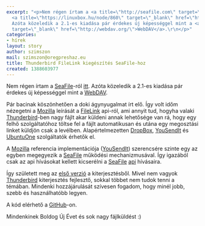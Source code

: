 ```yaml
---
excerpt: "<p>Nem régen írtam a <a title=\"http://seafile.com\" target=\"_blank\" href=\"http://seafile.com\">SeaFile</a>-ról
  <a title=\"https://linuxbox.hu/node/860\" target=\"_blank\" href=\"https://linuxbox.hu/node/860\">itt</a>.
  Azóta közeledik a 2.1-es kiadása pár érdekes új képességgel mint a <a title=\"http://webdav.org/\"
  target=\"_blank\" href=\"http://webdav.org/\">WebDAV</a>.\r\n</p>"
categories:
- hírek
layout: story
author: szimszon
mail: szimszon@oregpreshaz.eu
title: Thunderbird FileLink kiegészítés SeaFile-hoz
created: 1388603977
---
```

<p>Nem régen írtam a <a title="http://seafile.com" target="_blank" href="http://seafile.com">SeaFile</a>-ról <a title="https://linuxbox.hu/node/860" target="_blank" href="https://linuxbox.hu/node/860">itt</a>. Azóta közeledik a 2.1-es kiadása pár érdekes új képességgel mint a <a title="http://webdav.org/" target="_blank" href="http://webdav.org/">WebDAV</a>.
</p>
<p>Pár bacinak köszönhetően a doki ágynyugalmat írt elő. Így volt időm nézegetni a <a title="http://www.mozilla.org/hu/" target="_blank" href="http://www.mozilla.org/hu/">Mozilla</a> leírását a <a title="https://developer.mozilla.org/en-US/docs/Mozilla/Thunderbird/Filelink_Providers" target="_blank" href="https://developer.mozilla.org/en-US/docs/Mozilla/Thunderbird/Filelink_Providers">FileLink</a> api-ról, ami annyit tud, hogyha valaki <a title="https://www.mozilla.org/hu/thunderbird/" target="_blank" href="https://www.mozilla.org/hu/thunderbird/">Thunderbird</a>-ben nagy fájlt akar küldeni annak lehetősége van rá, hogy egy felhő szolgáltatóhoz töltse fel a fájlt automatikusan és utána egy megosztási linket küldjön csak a levélben. Alapértelmezetten <a title="https://www.dropbox.com/" target="_blank" href="https://www.dropbox.com/">DropBox</a>, <a title="https://www.yousendit.com" target="_blank" href="https://www.yousendit.com">YouSendIt</a> és <a title="https://one.ubuntu.com/" target="_blank" href="https://one.ubuntu.com/">UbuntuOne</a> szolgáltatók érhetők el.
</p>
<p>A <a title="http://www.mozilla.org/hu/" target="_blank" href="http://www.mozilla.org/hu/">Mozilla</a> referencia implementációja (<a title="http://mxr.mozilla.org/comm-central/source/mail/components/cloudfile/nsYouSendIt.js" target="_blank" href="http://mxr.mozilla.org/comm-central/source/mail/components/cloudfile/nsYouSendIt.js">YouSendIt</a>) szerencsére szinte egy az egyben megegyezik a <a title="http://seafile.com" target="_blank" href="http://seafile.com">SeaFile</a> működési mechanizmusával. Így igazából csak az api hívásokat kellett kicserélni a <a title="http://seafile.com" target="_blank" href="http://seafile.com">SeaFile</a> <a title="https://github.com/haiwen/seafile/wiki/Seafile-web-API" target="_blank" href="https://github.com/haiwen/seafile/wiki/Seafile-web-API">api</a> hívásaira.
</p>
<p>Így született meg az <a title="https://github.com/szimszon/tb-filelink-seafile/archive/master.zip" target="_blank" href="https://github.com/szimszon/tb-filelink-seafile/archive/master.zip">első verzió</a> a kiterjesztésből. Mivel nem vagyok <a title="https://www.mozilla.org/hu/thunderbird/" target="_blank" href="https://www.mozilla.org/hu/thunderbird/">Thunderbird</a> kiterjesztés fejlesztő, sokkal többet nem tudok tenni a témában. Mindenki hozzájárulását szívesen fogadom, hogy minél jobb, szebb és használhatóbb legyen.
</p>
<p>A kód elérhető a <a title="https://github.com/szimszon/tb-filelink-seafile" target="_blank" href="https://github.com/szimszon/tb-filelink-seafile">GitHub</a>-on.
</p>
<p>Mindenkinek Boldog Új Évet és sok nagy fájlküldést :)
  <br />
</p>
